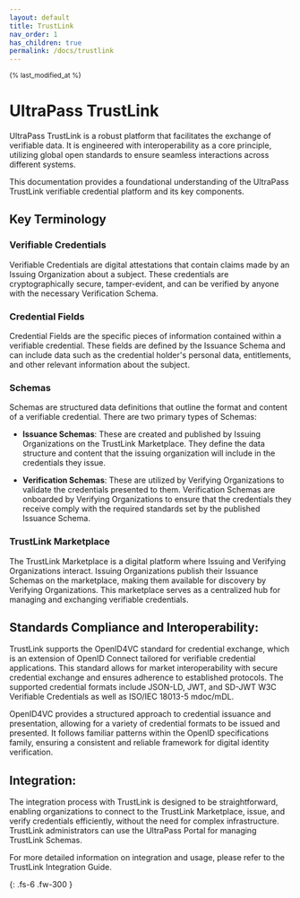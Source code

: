 ```yaml
---
layout: default
title: TrustLink
nav_order: 1
has_children: true
permalink: /docs/trustlink
---
```

<sub>{% last_modified_at %}</sub>

# UltraPass TrustLink

UltraPass TrustLink is a robust platform that facilitates the exchange of verifiable data. It is engineered with interoperability as a core principle, utilizing global open standards to ensure seamless interactions across different systems.

This documentation provides a foundational understanding of the UltraPass TrustLink verifiable credential platform and its key components.

## Key Terminology

### Verifiable Credentials
Verifiable Credentials are digital attestations that contain claims made by an Issuing Organization about a subject. These credentials are cryptographically secure, tamper-evident, and can be verified by anyone with the necessary Verification Schema.

### Credential Fields
Credential Fields are the specific pieces of information contained within a verifiable credential. These fields are defined by the Issuance Schema and can include data such as the credential holder's personal data, entitlements, and other relevant information about the subject.

### Schemas
Schemas are structured data definitions that outline the format and content of a verifiable credential. There are two primary types of Schemas:

- **Issuance Schemas**: These are created and published by Issuing Organizations on the TrustLink Marketplace. They define the data structure and content that the issuing organization will include in the credentials they issue.

- **Verification Schemas**: These are utilized by Verifying Organizations to validate the credentials presented to them. Verification Schemas are onboarded by Verifying Organizations to ensure that the credentials they receive comply with the required standards set by the published Issuance Schema.

### TrustLink Marketplace
The TrustLink Marketplace is a digital platform where Issuing and Verifying Organizations interact. Issuing Organizations publish their Issuance Schemas on the marketplace, making them available for discovery by Verifying Organizations. This marketplace serves as a centralized hub for managing and exchanging verifiable credentials.

## Standards Compliance and Interoperability:

TrustLink supports the OpenID4VC standard for credential exchange, which is an extension of OpenID Connect tailored for verifiable credential applications. This standard allows for market interoperability with secure credential exchange and ensures adherence to established protocols. The supported credential formats include JSON-LD, JWT, and SD-JWT W3C Verifiable Credentials as well as ISO/IEC 18013-5 mdoc/mDL.

OpenID4VC provides a structured approach to credential issuance and presentation, allowing for a variety of credential formats to be issued and presented. It follows familiar patterns within the OpenID specifications family, ensuring a consistent and reliable framework for digital identity verification.

## Integration:

The integration process with TrustLink is designed to be straightforward, enabling organizations to connect to the TrustLink Marketplace, issue, and verify credentials efficiently, without the need for complex infrastructure. TrustLink administrators can use the UltraPass Portal for managing TrustLink Schemas.

For more detailed information on integration and usage, please refer to the TrustLink Integration Guide.

{: .fs-6 .fw-300 }